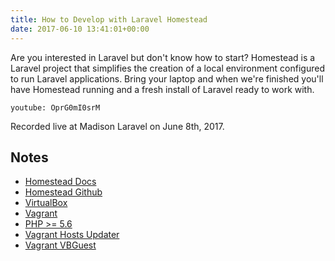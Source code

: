 ```yaml
---
title: How to Develop with Laravel Homestead
date: 2017-06-10 13:41:01+00:00
---
```


Are you interested in Laravel but don't know how to start? Homestead is a Laravel project that simplifies the creation of a local environment configured to run Laravel applications. Bring your laptop and when we're finished you'll have Homestead running and a fresh install of Laravel ready to work with.

`youtube: OprG0mI0srM`

Recorded live at Madison Laravel on June 8th, 2017.

## Notes

  * [Homestead Docs](https://laravel.com/docs/5.4/homestead)
  * [Homestead Github](https://github.com/laravel/homestead)
  * [VirtualBox](https://www.virtualbox.org/)
  * [Vagrant](https://www.vagrantup.com/)
  * [PHP >= 5.6](http://php.net/)
  * [Vagrant Hosts Updater](https://github.com/cogitatio/vagrant-hostsupdater)
  * [Vagrant VBGuest](https://github.com/dotless-de/vagrant-vbguest)
